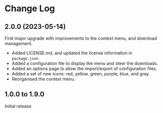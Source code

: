 # Change Log

## 2.0.0 (2023-05-14)

First major upgrade with improvements to the context menu, and download management.

- Added LICENSE.md, and updated the license information in `package.json`.
- Added a configuration file to display the menu and steer the downloads.
- Added an options page to allow the import/export of configuration files.
- Added a set of new icons: red, yellow, green, purple, blue, and gray.
- Reorganised the context menu.

## 1.0.0 to 1.9.0

Initial release
